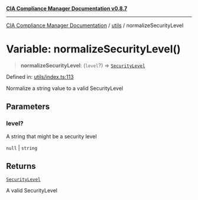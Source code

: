 [**CIA Compliance Manager Documentation v0.8.7**](../../README.md)

***

[CIA Compliance Manager Documentation](../../modules.md) / [utils](../README.md) / normalizeSecurityLevel

# Variable: normalizeSecurityLevel()

> **normalizeSecurityLevel**: (`level`?) => [`SecurityLevel`](../../index/type-aliases/SecurityLevel.md)

Defined in: [utils/index.ts:113](https://github.com/Hack23/cia-compliance-manager/blob/c1b03266cad85c2f58531e3fd0aea147fa649ae0/src/utils/index.ts#L113)

Normalize a string value to a valid SecurityLevel

## Parameters

### level?

A string that might be a security level

`null` | `string`

## Returns

[`SecurityLevel`](../../index/type-aliases/SecurityLevel.md)

A valid SecurityLevel
